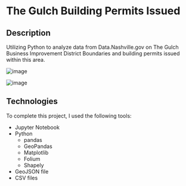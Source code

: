 # The Gulch Building Permits Issued

## Description

Utilizing Python to analyze data from Data.Nashville.gov on The Gulch Business Improvement District Boundaries and building permits issued within this area.

![image](https://user-images.githubusercontent.com/77589773/125525851-9755f548-2fe4-40de-b102-3375a0a44727.png)

![image](https://user-images.githubusercontent.com/77589773/125525743-f2ce7d14-124c-4958-bb37-c1af7c02c06f.png)

## Technologies

To complete this project, I used the following tools:
- Jupyter Notebook
- Python
  - pandas
  - GeoPandas
  - Matplotlib
  - Folium
  - Shapely
- GeoJSON file
- CSV files
